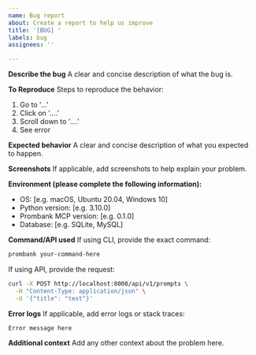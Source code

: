 ```yaml
---
name: Bug report
about: Create a report to help us improve
title: '[BUG] '
labels: bug
assignees: ''

---
```


**Describe the bug**
A clear and concise description of what the bug is.

**To Reproduce**
Steps to reproduce the behavior:
1. Go to '...'
2. Click on '....'
3. Scroll down to '....'
4. See error

**Expected behavior**
A clear and concise description of what you expected to happen.

**Screenshots**
If applicable, add screenshots to help explain your problem.

**Environment (please complete the following information):**
 - OS: [e.g. macOS, Ubuntu 20.04, Windows 10]
 - Python version: [e.g. 3.10.0]
 - Prombank MCP version: [e.g. 0.1.0]
 - Database: [e.g. SQLite, MySQL]

**Command/API used**
If using CLI, provide the exact command:
```bash
prombank your-command-here
```

If using API, provide the request:
```bash
curl -X POST http://localhost:8000/api/v1/prompts \
  -H "Content-Type: application/json" \
  -d '{"title": "test"}'
```

**Error logs**
If applicable, add error logs or stack traces:
```
Error message here
```

**Additional context**
Add any other context about the problem here.